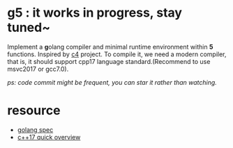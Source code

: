 # g5 : it works in progress, stay tuned~
Implement a **g**olang compiler and minimal runtime environment within **5** functions. Inspired by [c4](https://github.com/rswier/c4) project. To compile it, we need a modern compiler, that is, it should support cpp17 language standard.(Recommend to use msvc2017 or gcc7.0).

*ps: code commit might be frequent, you can star it rather than watching.*

# resource 
+ [golang spec](https://golang.org/ref/spec)
+ [c++17 quick overview](https://github.com/changkun/modern-cpp-tutorial)
